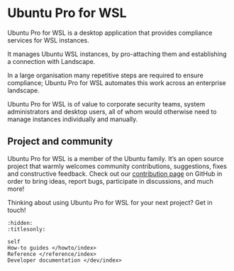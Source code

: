 # Ubuntu Pro for WSL

Ubuntu Pro for WSL is a desktop application that provides compliance services for WSL instances.

It manages Ubuntu WSL instances, by pro-attaching them and establishing a connection with Landscape.

In a large organisation many repetitive steps are required to ensure compliance; Ubuntu Pro for WSL automates this work across an enterprise landscape.

Ubuntu Pro for WSL is of value to corporate security teams, system administrators and desktop users, all of whom would otherwise need to manage instances individually and manually.

## Project and community

Ubuntu Pro for WSL is a member of the Ubuntu family. It’s an open source project that warmly welcomes community contributions, suggestions, fixes and constructive feedback. Check out our [contribution page](https://github.com/canonical/ubuntu-pro-for-wsl/blob/main/CONTRIBUTING.md) on GitHub in order to bring ideas, report bugs, participate in discussions, and much more!

Thinking about using Ubuntu Pro for WSL for your next project? Get in touch!

```{toctree}
:hidden:
:titlesonly:

self
How-to guides </howto/index>
Reference </reference/index>
Developer documentation </dev/index>
```

